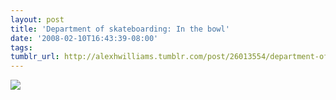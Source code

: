 ```yaml
---
layout: post
title: 'Department of skateboarding: In the bowl'
date: '2008-02-10T16:43:39-08:00'
tags: 
tumblr_url: http://alexhwilliams.tumblr.com/post/26013554/department-of-skateboarding-in-the-bowl
---
```

<img src="http://31.media.tumblr.com/EXq6qISRE59ujsrrNcZoNjX0_250.jpg"/>
